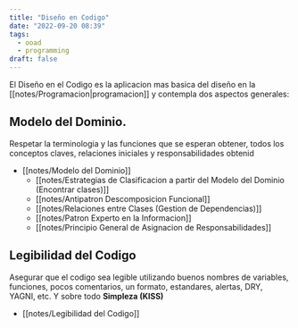 ```yaml
---
title: "Diseño en Codigo"
date: "2022-09-20 08:39"
tags: 
  - ooad
  - programming
draft: false
---
```

El Diseño en el Codigo es la aplicacion mas basica del diseño en la [[notes/Programacion|programacion]] y contempla dos aspectos generales:
## Modelo del Dominio. 
Respetar la terminologia y las funciones que se esperan obtener, todos los conceptos claves, relaciones iniciales y responsabilidades obtenid
- [[notes/Modelo del Dominio]]
	- [[notes/Estrategias de Clasificacion a partir del Modelo del Dominio (Encontrar clases)]]
	- [[notes/Antipatron Descomposicion Funcional]]
	- [[notes/Relaciones entre Clases (Gestion de Dependencias)]]
	- [[notes/Patron Experto en la Informacion]]
	- [[notes/Principio General de Asignacion de Responsabilidades]]
## Legibilidad del Codigo
Asegurar que el codigo sea legible utilizando buenos nombres de variables, funciones, pocos comentarios, un formato, estandares, alertas, DRY, YAGNI, etc. Y sobre todo **Simpleza (KISS)**
- [[notes/Legibilidad del Codigo]]